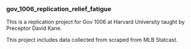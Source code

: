 ### gov_1006_replication_relief_fatigue

This is a replication project for Gov 1006 at Harvard University taught by Preceptor David Kane.

This project includes data collected from scraped from MLB Statcast. 
